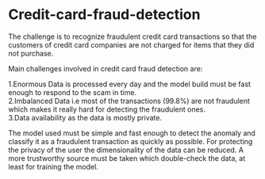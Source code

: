# Credit-card-fraud-detection

The challenge is to recognize fraudulent credit card transactions so that the customers of credit card companies are not charged for items that they did not purchase.

Main challenges involved in credit card fraud detection are:

1.Enormous Data is processed every day and the model build must be fast enough to respond to the scam in time.<br />
2.Imbalanced Data i.e most of the transactions (99.8%) are not fraudulent which makes it really hard for detecting the fraudulent ones.<br />
3.Data availability as the data is mostly private.

The model used must be simple and fast enough to detect the anomaly and classify it as a fraudulent transaction as quickly as possible. For protecting the privacy of the user the dimensionality of the data can be reduced. A more trustworthy source must be taken which double-check the data, at least for training the model.
